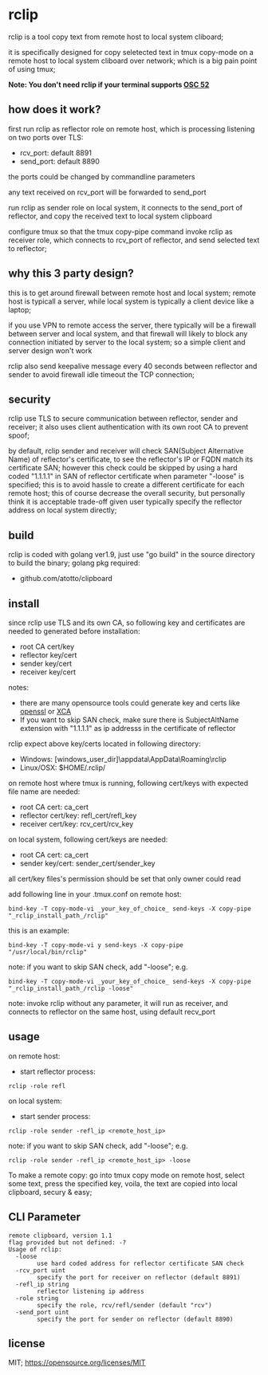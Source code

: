 # rclip
rclip is a tool copy text from remote host to local system cliboard; 

it is specifically designed for copy seletected text in tmux copy-mode on a remote host to local system cliboard over network; which is a big pain point of using tmux;

**Note: You don't need rclip if your terminal supports [OSC 52](https://github.com/tmux/tmux/wiki/Clipboard#how-it-works)**

## how does it work?
first run rclip as reflector role on remote host, which is processing listening on two ports over TLS:
* rcv_port: default 8891
* send_port: default 8890

the ports could be changed by commandline parameters

any text received on rcv_port will be forwarded to send_port   

run rclip as sender role on local system, it connects to the send_port of reflector, and copy the received text to local system clipboard

configure tmux so that the tmux copy-pipe command invoke rclip as receiver role, which connects to rcv_port of reflector, and send selected text to reflector;

## why this 3 party design?
this is to get around firewall between remote host and local system; remote host is typicall a server, while local system is typically a client device like a laptop;

if you use VPN to remote access the server, there typically will be a firewall between server and local system, and that firewall will likely to block any connection initiated by server to the local system; so a simple client and server design won't work

rclip also send keepalive message every 40 seconds between reflector and sender to avoid firewall idle timeout the TCP connection;



## security

rclip use TLS to secure communication between reflector, sender and receiver; it also uses client authentication with its own root CA to prevent spoof;

by default, rclip sender and receiver will check SAN(Subject Alternative Name) of reflector's certificate, to see the reflector's IP or FQDN match its certificate SAN; however this check could be skipped by using a hard coded "1.1.1.1" in SAN of reflector certificate when parameter "-loose" is specified; this is to avoid hassle to create a different certificate for each remote host; this of course decrease the overall security, but personally think it is acceptable trade-off given user typically specify the reflector address on local system directly;

## build
rclip is coded with golang ver1.9, just use "go build" in the source directory to build the binary;
golang pkg required:
* github.com/atotto/clipboard

## install
since rclip use TLS and its own CA, so following key and certificates are needed to generated before installation:
* root CA cert/key
* reflector key/cert
* sender key/cert
* receiver key/cert

notes:
  * there are many opensource tools could generate key and certs like [openssl](https://www.openssl.org/) or [XCA](http://xca.sourceforge.net/)
  * If you want to skip SAN check, make sure there is SubjectAltName extension with "1.1.1.1" as ip addresss in the certificate of reflector


rclip expect above key/certs located in following directory:
* Windows: [windows_user_dir]\appdata\AppData\Roaming\rclip
* Linux/OSX: $HOME/.rclip/


on remote host where tmux is running, following cert/keys with expected file name are needed:
* root CA cert: ca_cert
* reflector cert/key: refl_cert/refl_key
* receiver cert/key: rcv_cert/rcv_key

on local system, following cert/keys are needed:
* root CA cert: ca_cert
* sender key/cert: sender_cert/sender_key

all cert/key files's permission should be set that only owner could read

add following line in your .tmux.conf on remote host:
```
bind-key -T copy-mode-vi _your_key_of_choice_ send-keys -X copy-pipe "_rclip_install_path_/rclip"
```
this is an example:
```
bind-key -T copy-mode-vi y send-keys -X copy-pipe "/usr/local/bin/rclip"
```
note: if you want to skip SAN check, add "-loose"; e.g. 
```
bind-key -T copy-mode-vi _your_key_of_choice_ send-keys -X copy-pipe "_rclip_install_path_/rclip -loose"
```
note: invoke rclip without any parameter, it will run as receiver, and connects to reflector on the same host, using default recv_port

## usage
on remote host:
* start reflector process: 
```
rclip -role refl
``` 

on local system:
* start sender process: 
```
rclip -role sender -refl_ip <remote_host_ip>
```
note: if you want to skip SAN check, add "-loose"; e.g.
```
rclip -role sender -refl_ip <remote_host_ip> -loose
```

To make a remote copy: go into tmux copy mode on remote host, select some text, press the specified key, voila, the text are copied into local clipboard, secury & easy;

## CLI Parameter
```
remote clipboard, version 1.1
flag provided but not defined: -?
Usage of rclip:
  -loose
        use hard coded address for reflector certificate SAN check
  -rcv_port uint
        specify the port for receiver on reflector (default 8891)
  -refl_ip string
        reflector listening ip address
  -role string
        specify the role, rcv/refl/sender (default "rcv")
  -send_port uint
        specify the port for sender on reflector (default 8890)
```


## license
MIT; https://opensource.org/licenses/MIT

